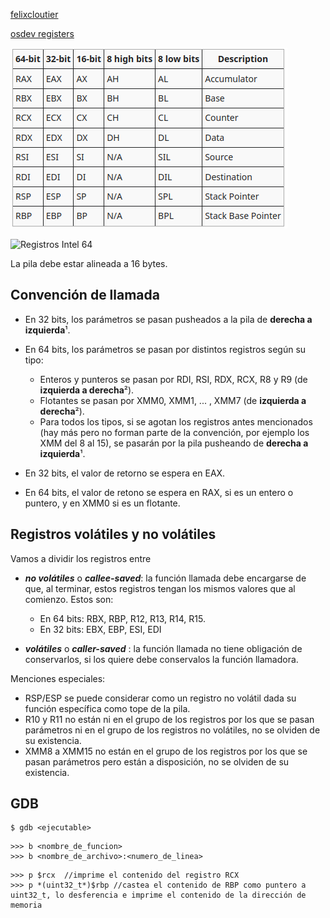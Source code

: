[felixcloutier](https://www.felixcloutier.com/x86/)

[osdev registers](https://wiki.osdev.org/CPU_Registers_x86)

![Registros](img/registerss.png)

![Registros Intel 64](img/registros%20intel%2064.png)

La pila debe estar alineada a 16 bytes.

## Convención de llamada
  - En 32 bits, los parámetros se pasan pusheados a la pila de **derecha a izquierda**¹.
  - En 64 bits, los parámetros se pasan por distintos registros según su tipo:
  
    - Enteros y punteros se pasan por RDI, RSI, RDX, RCX, R8 y R9 (de **izquierda a derecha**²).
    - Flotantes se pasan por XMM0, XMM1, ... , XMM7 (de **izquierda a derecha**²).
    - Para todos los tipos, si se agotan los registros antes mencionados (hay más pero no forman parte de la convención, por ejemplo los XMM del 8 al 15), se pasarán por la pila pusheando de **derecha a izquierda**¹.
  - En 32 bits, el valor de retorno se espera en EAX.
  - En 64 bits, el valor de retono se espera en RAX, si es un entero o puntero, y en XMM0 si es un flotante.

## Registros volátiles y no volátiles

Vamos a dividir los registros entre
- ***no volátiles*** o ***callee-saved***: la función llamada debe encargarse de que, al terminar, estos registros tengan los mismos valores que al comienzo. Estos son:
  
  - En 64 bits: RBX, RBP, R12, R13, R14, R15.
  - En 32 bits: EBX, EBP, ESI, EDI
  
- ***volátiles*** o ***caller-saved*** : la función llamada no tiene obligación de conservarlos, si los quiere debe conservalos la función llamadora. 

Menciones especiales: 

- RSP/ESP se puede considerar como un registro no volátil dada su función específica como tope de la pila.
- R10 y R11 no están ni en el grupo de los registros por los que se pasan parámetros ni en el grupo de los registros no volátiles, no se olviden de su existencia.
- XMM8 a XMM15 no están en el grupo de los registros por los que se pasan parámetros pero están a disposición, no se olviden de su existencia.

## GDB
``` shell
$ gdb <ejecutable>
```
``` gdb
>>> b <nombre_de_funcion>
>>> b <nombre_de_archivo>:<numero_de_linea>
```
``` GDB
>>> p $rcx  //imprime el contenido del registro RCX
>>> p *(uint32_t*)$rbp //castea el contenido de RBP como puntero a uint32_t, lo desferencia e imprime el contenido de la dirección de memoria
```